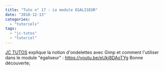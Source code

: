 ```yaml
---
title: "Tuto n° 17 : Le module EGALISEUR"
date: "2018-12-13"
categories: 
  - "tutoriels"
tags: 
  - "jc-tutos"
  - "tutoriel"
---
```


[JC TUTOS](https://www.youtube.com/channel/UChkmJoz4r375C6F2eym99YQ) explique la notion d'ondelettes avec Gimp et comment l'utiliser dans le module "égaliseur" : https://youtu.be/eUki8DAoTYg Bonne découverte;
